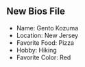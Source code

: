 ## New Bios File

- Name: Gento Kozuma
- Location: New Jersey
- Favorite Food: Pizza
- Hobby: Hiking
- Favorite Color: Red

